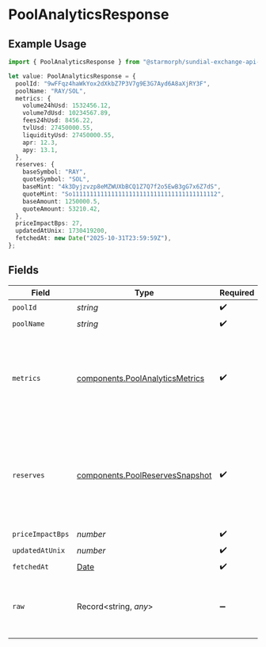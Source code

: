 # PoolAnalyticsResponse

## Example Usage

```typescript
import { PoolAnalyticsResponse } from "@starmorph/sundial-exchange-api-typescript/models/components";

let value: PoolAnalyticsResponse = {
  poolId: "9wFFqz4haWkYox2dXkbZ7P3V7g9E3G7Ayd6A8aXjRY3F",
  poolName: "RAY/SOL",
  metrics: {
    volume24hUsd: 1532456.12,
    volume7dUsd: 10234567.89,
    fees24hUsd: 8456.22,
    tvlUsd: 27450000.55,
    liquidityUsd: 27450000.55,
    apr: 12.3,
    apy: 13.1,
  },
  reserves: {
    baseSymbol: "RAY",
    quoteSymbol: "SOL",
    baseMint: "4k3Dyjzvzp8eMZWUXbBCQ1Z7Q7f2o5EwB3gG7x6Z7dS",
    quoteMint: "So11111111111111111111111111111111111111112",
    baseAmount: 1250000.5,
    quoteAmount: 53210.42,
  },
  priceImpactBps: 27,
  updatedAtUnix: 1730419200,
  fetchedAt: new Date("2025-10-31T23:59:59Z"),
};
```

## Fields

| Field                                                                                                                                                                                                                  | Type                                                                                                                                                                                                                   | Required                                                                                                                                                                                                               | Description                                                                                                                                                                                                            | Example                                                                                                                                                                                                                |
| ---------------------------------------------------------------------------------------------------------------------------------------------------------------------------------------------------------------------- | ---------------------------------------------------------------------------------------------------------------------------------------------------------------------------------------------------------------------- | ---------------------------------------------------------------------------------------------------------------------------------------------------------------------------------------------------------------------- | ---------------------------------------------------------------------------------------------------------------------------------------------------------------------------------------------------------------------- | ---------------------------------------------------------------------------------------------------------------------------------------------------------------------------------------------------------------------- |
| `poolId`                                                                                                                                                                                                               | *string*                                                                                                                                                                                                               | :heavy_check_mark:                                                                                                                                                                                                     | N/A                                                                                                                                                                                                                    |                                                                                                                                                                                                                        |
| `poolName`                                                                                                                                                                                                             | *string*                                                                                                                                                                                                               | :heavy_check_mark:                                                                                                                                                                                                     | N/A                                                                                                                                                                                                                    |                                                                                                                                                                                                                        |
| `metrics`                                                                                                                                                                                                              | [components.PoolAnalyticsMetrics](../../models/components/poolanalyticsmetrics.md)                                                                                                                                     | :heavy_check_mark:                                                                                                                                                                                                     | N/A                                                                                                                                                                                                                    | {<br/>"volume24hUsd": 1532456.12,<br/>"volume7dUsd": 10234567.89,<br/>"fees24hUsd": 8456.22,<br/>"tvlUsd": 27450000.55,<br/>"liquidityUsd": 27450000.55,<br/>"apr": 12.3,<br/>"apy": 13.1<br/>}                        |
| `reserves`                                                                                                                                                                                                             | [components.PoolReservesSnapshot](../../models/components/poolreservessnapshot.md)                                                                                                                                     | :heavy_check_mark:                                                                                                                                                                                                     | N/A                                                                                                                                                                                                                    | {<br/>"baseSymbol": "RAY",<br/>"quoteSymbol": "SOL",<br/>"baseMint": "4k3Dyjzvzp8eMZWUXbBCQ1Z7Q7f2o5EwB3gG7x6Z7dS",<br/>"quoteMint": "So11111111111111111111111111111111111111112",<br/>"baseAmount": 1250000.5,<br/>"quoteAmount": 53210.42<br/>} |
| `priceImpactBps`                                                                                                                                                                                                       | *number*                                                                                                                                                                                                               | :heavy_check_mark:                                                                                                                                                                                                     | N/A                                                                                                                                                                                                                    |                                                                                                                                                                                                                        |
| `updatedAtUnix`                                                                                                                                                                                                        | *number*                                                                                                                                                                                                               | :heavy_check_mark:                                                                                                                                                                                                     | N/A                                                                                                                                                                                                                    |                                                                                                                                                                                                                        |
| `fetchedAt`                                                                                                                                                                                                            | [Date](https://developer.mozilla.org/en-US/docs/Web/JavaScript/Reference/Global_Objects/Date)                                                                                                                          | :heavy_check_mark:                                                                                                                                                                                                     | N/A                                                                                                                                                                                                                    |                                                                                                                                                                                                                        |
| `raw`                                                                                                                                                                                                                  | Record<string, *any*>                                                                                                                                                                                                  | :heavy_minus_sign:                                                                                                                                                                                                     | Raw upstream payload from Jupiter Ultra.                                                                                                                                                                               |                                                                                                                                                                                                                        |
